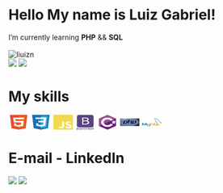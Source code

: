 <h1>Hello My name is Luiz Gabriel!</h1>
I’m currently learning <b>PHP</b> && <b>SQL</b>
 <br> <br>
 <img src="https://komarev.com/ghpvc/?username=liuizn&label=Profile%20views&color=0e75b6&style=flat" alt="liuizn" />


<div>
    <img height="160em" src="https://github-readme-stats.vercel.app/api?username=liuizn&show_icons=true&theme=tokyonight">
    <img height="160em" src="https://github-readme-stats.vercel.app/api/top-langs/?username=liuizn&layout=compact&langs_count=16&theme=tokyonight">

</div>
<div style="display: inline_block">
    <h1>My skills </h1>
  <img align="center" alt="HTML" height="30" width="40" src="https://raw.githubusercontent.com/devicons/devicon/master/icons/html5/html5-original.svg">
  <img align="center" alt="CSS" height="30" width="40" src="https://raw.githubusercontent.com/devicons/devicon/master/icons/css3/css3-original.svg">
  <img align="center" alt="Js" height="30" width="40" src="https://raw.githubusercontent.com/devicons/devicon/master/icons/javascript/javascript-plain.svg">
  <img align="center" alt="bootstrap"height="30" width="40" src="https://raw.githubusercontent.com/devicons/devicon/master/icons/bootstrap/bootstrap-plain-wordmark.svg"/>
  <img align="center" alt="Csharp" height="30" width="40" src="https://raw.githubusercontent.com/devicons/devicon/master/icons/csharp/csharp-original.svg">
  <img align="center" alt="php" height="30" width="40" src="https://raw.githubusercontent.com/devicons/devicon/master/icons/php/php-original.svg">
  <img align="center" alt="mysql" height="30" width="40" src="https://raw.githubusercontent.com/devicons/devicon/master/icons/mysql/mysql-original-wordmark.svg"/> </a>
</div>
<div>
  <h1>E-mail - LinkedIn</h1>
  <a href = "mailto: luizgabrielsnogueira@gmail.com"><img src="https://img.shields.io/badge/-Gmail-%23EA4335?style=for-the-badge&logo=gmail&logoColor=white" target="_blank"></a>
  <a href="https://www.linkedin.com/in/luiz-gabriel-dos-santos-nogueira-1281981a2/" target="_blank"><img src="https://img.shields.io/badge/-LinkedIn-%230077B5?style=for-the-badge&logo=linkedin&logoColor=white" target="_blank"></a>
    
</div>
